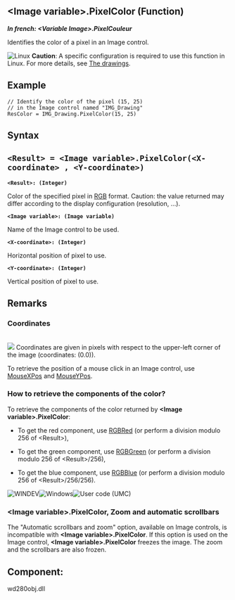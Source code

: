 


## &lt;Image variable&gt;.PixelColor (Function)

***In french: &lt;Variable Image&gt;.PixelCouleur***



<a name="XUse"></a>
<a name="Use"></a>
<a name="description"></a>
Identifies the color of a pixel in an Image control.



![Linux](https://doc.pcsoft.fr/ext/images/us/LX.png) **Caution**: A specific configuration is required to use this function in Linux. For more details, see [The drawings](../WDLang1/3029035.md). 
<a name="Example1"></a>
<a name="sample_code"></a>

## Example


```wl
// Identify the color of the pixel (15, 25)
// in the Image control named "IMG_Drawing"
ResColor = IMG_Drawing.PixelColor(15, 25)
```

<a name="XSYNTAX"></a>
<a name="SYNTAX1"></a>

## Syntax

`<Result> = <Image variable>.PixelColor(<X-coordinate> , <Y-coordinate>)`
---

**`<Result>: (Integer)`**

Color of the specified pixel in [RGB](../WDLang1/3029012.md) format. 
Caution: the value returned may differ according to the display configuration (resolution, ...).

**`<Image variable>: (Image variable)`**

Name of the Image control to be used.

**`<X-coordinate>: (Integer)`**

Horizontal position of pixel to use.

**`<Y-coordinate>: (Integer)`**

Vertical position of pixel to use.



<a name="NOTE0"></a>
<a name="NOTE0_1"></a>

## Remarks


### Coordinates
<a name="coordinates_ELTPARAGRAPHE000382"></a>
<br>![](https://doc.pcsoft.fr/en-US/images/image.awp?langid=3&name=dpixel.gif)
Coordinates are given in pixels with respect to the upper-left corner of the image (coordinates: (0.0)).

To retrieve the position of a mouse click in an Image control, use [MouseXPos](../WDLang1/3071007.md) and [MouseYPos](../WDLang1/3071008.md).
<a name="NOTE0_2"></a>


### How to retrieve the components of the color?
<a name="how_retrieve_the_components_the_color_ELTPARAGRAPHE000414"></a>

To retrieve the components of the color returned by **&lt;Image variable&gt;.PixelColor**:

- To get the red component, use [RGBRed](../WDLang1/3029050.md) (or perform a division modulo 256 of &lt;Result&gt;), 

- To get the green component, use [RGBGreen](../WDLang1/3029051.md) (or perform a division modulo 256 of &lt;Result&gt;/256), 

- To get the blue component, use [RGBBlue](../WDLang1/3029049.md) (or perform a division modulo 256 of &lt;Result>/256/256).



<a name="NOTE0_3"></a>
<a name="NOTE0_4"></a>
![WINDEV](https://doc.pcsoft.fr/ext/images/us/WD.png)![Windows](https://doc.pcsoft.fr/ext/images/us/WINDOWS.png)![User code (UMC)](https://doc.pcsoft.fr/ext/images/us/MCU.png) 

### &lt;Image variable&gt;.PixelColor, Zoom and automatic scrollbars
<a name="docparampagetitleshort_zoom_and_automatic_scrollbars_ELTPARAGRAPHE000528"></a>

The "Automatic scrollbars and zoom" option, available on Image controls, is incompatible with **&lt;Image variable&gt;.PixelColor**. If this option is used on the Image control, **&lt;Image variable&gt;.PixelColor** freezes the image. The zoom and the scrollbars are also frozen.
<a name="NOTE0_5"></a>
<a name="NOTE0_6"></a>

<a name="XComponent"></a>

## Component:
wd280obj.dll
